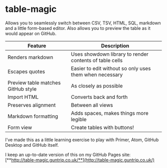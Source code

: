 # table-magic

Allows you to seamlessly switch between CSV, TSV, HTML, SQL, markdown and a little form-based editor. Also allows you to preview the table as it would appear on GitHub.

| Feature                            | Description                                             |
|------------------------------------|---------------------------------------------------------|
| Renders markdown                   | Uses showdown library to render contents of table cells |
| Escapes quotes                     | Easier to edit without so only uses them when necessary |
| Preview table matches GitHub style | As closely as possible                                  |
| Import HTML                        | Converts back and forth                                 |
| Preserves alignment                | Between all views                                       |
| Markdown formatting                | Adds spaces, makes things more legible                  |
| Form view                          | Create tables with buttons!                             |

I've made this as a little learning exercise to play with Primer, Atom, GitHub Desktop and GitHub itself.

I keep an up-to-date version of this on my GitHub Pages site: [**http://table-magic.guntrip.co.uk/**](http://table-magic.guntrip.co.uk/)

